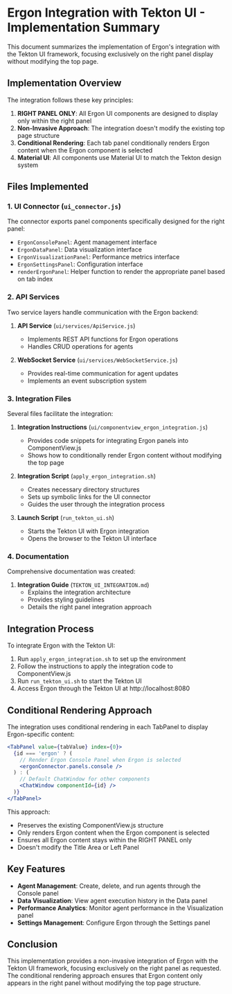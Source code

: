 # Ergon Integration with Tekton UI - Implementation Summary

This document summarizes the implementation of Ergon's integration with the Tekton UI framework, focusing exclusively on the right panel display without modifying the top page.

## Implementation Overview

The integration follows these key principles:

1. **RIGHT PANEL ONLY**: All Ergon UI components are designed to display only within the right panel
2. **Non-Invasive Approach**: The integration doesn't modify the existing top page structure
3. **Conditional Rendering**: Each tab panel conditionally renders Ergon content when the Ergon component is selected
4. **Material UI**: All components use Material UI to match the Tekton design system

## Files Implemented

### 1. UI Connector (`ui_connector.js`)

The connector exports panel components specifically designed for the right panel:

- `ErgonConsolePanel`: Agent management interface
- `ErgonDataPanel`: Data visualization interface
- `ErgonVisualizationPanel`: Performance metrics interface
- `ErgonSettingsPanel`: Configuration interface
- `renderErgonPanel`: Helper function to render the appropriate panel based on tab index

### 2. API Services

Two service layers handle communication with the Ergon backend:

1. **API Service** (`ui/services/ApiService.js`)
   - Implements REST API functions for Ergon operations
   - Handles CRUD operations for agents

2. **WebSocket Service** (`ui/services/WebSocketService.js`)
   - Provides real-time communication for agent updates
   - Implements an event subscription system

### 3. Integration Files

Several files facilitate the integration:

1. **Integration Instructions** (`ui/componentview_ergon_integration.js`)
   - Provides code snippets for integrating Ergon panels into ComponentView.js
   - Shows how to conditionally render Ergon content without modifying the top page

2. **Integration Script** (`apply_ergon_integration.sh`)
   - Creates necessary directory structures
   - Sets up symbolic links for the UI connector
   - Guides the user through the integration process

3. **Launch Script** (`run_tekton_ui.sh`)
   - Starts the Tekton UI with Ergon integration
   - Opens the browser to the Tekton UI interface

### 4. Documentation

Comprehensive documentation was created:

1. **Integration Guide** (`TEKTON_UI_INTEGRATION.md`)
   - Explains the integration architecture
   - Provides styling guidelines
   - Details the right panel integration approach

## Integration Process

To integrate Ergon with the Tekton UI:

1. Run `apply_ergon_integration.sh` to set up the environment
2. Follow the instructions to apply the integration code to ComponentView.js
3. Run `run_tekton_ui.sh` to start the Tekton UI
4. Access Ergon through the Tekton UI at http://localhost:8080

## Conditional Rendering Approach

The integration uses conditional rendering in each TabPanel to display Ergon-specific content:

```jsx
<TabPanel value={tabValue} index={0}>
  {id === 'ergon' ? (
    // Render Ergon Console Panel when Ergon is selected
    <ergonConnector.panels.console />
  ) : (
    // Default ChatWindow for other components
    <ChatWindow componentId={id} />
  )}
</TabPanel>
```

This approach:
- Preserves the existing ComponentView.js structure
- Only renders Ergon content when the Ergon component is selected
- Ensures all Ergon content stays within the RIGHT PANEL only
- Doesn't modify the Title Area or Left Panel

## Key Features

- **Agent Management**: Create, delete, and run agents through the Console panel
- **Data Visualization**: View agent execution history in the Data panel
- **Performance Analytics**: Monitor agent performance in the Visualization panel
- **Settings Management**: Configure Ergon through the Settings panel

## Conclusion

This implementation provides a non-invasive integration of Ergon with the Tekton UI framework, focusing exclusively on the right panel as requested. The conditional rendering approach ensures that Ergon content only appears in the right panel without modifying the top page structure.